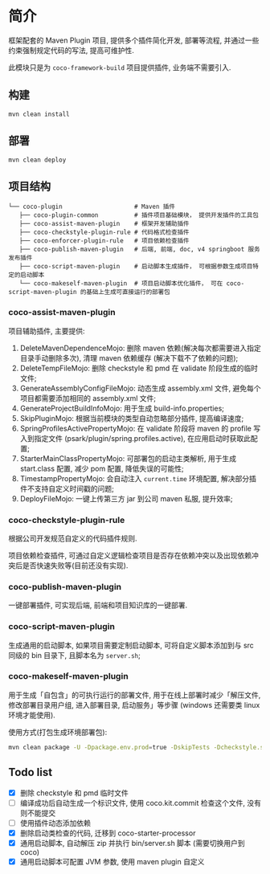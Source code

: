 # 简介

框架配套的 Maven Plugin 项目, 提供多个插件简化开发, 部署等流程, 并通过一些约束强制规定代码的写法, 提高可维护性.

此模块只是为 `coco-framework-build` 项目提供插件, 业务端不需要引入.

## 构建

```
mvn clean install
```

## 部署

```
mvn clean deploy
```

## 项目结构

```
└── coco-plugin                    # Maven 插件
   ├── coco-plugin-common          # 插件项目基础模块， 提供开发插件的工具包
   ├── coco-assist-maven-plugin    # 框架开发辅助插件
   ├── coco-checkstyle-plugin-rule # 代码格式检查插件
   ├── coco-enforcer-plugin-rule   # 项目依赖检查插件
   ├── coco-publish-maven-plugin   # 后端, 前端, doc, v4 springboot 服务发布插件
   ├── coco-script-maven-plugin    # 启动脚本生成插件， 可根据参数生成项目特定的启动脚本
   └── coco-makeself-maven-plugin  # 项目启动脚本优化插件， 可在 coco-script-maven-plugin 的基础上生成可直接运行的部署包
```

### coco-assist-maven-plugin

项目辅助插件, 主要提供:

1. DeleteMavenDependenceMojo: 删除 maven 依赖(解决每次都需要进入指定目录手动删除多次), 清理 maven 依赖缓存 (解决下载不了依赖的问题);
2. DeleteTempFileMojo: 删除 checkstyle 和 pmd 在 validate 阶段生成的临时文件;
3. GenerateAssemblyConfigFileMojo: 动态生成 assembly.xml 文件, 避免每个项目都需要添加相同的 assembly.xml 文件;
4. GenerateProjectBuildInfoMojo: 用于生成 build-info.properties;
5. SkipPluginMojo: 根据当前模块的类型自动忽略部分插件, 提高编译速度;
6. SpringProfilesActivePropertyMojo: 在 validate 阶段将 maven 的 profile 写入到指定文件 (psark/plugin/spring.profiles.active), 在应用启动时获取此配置;
7. StarterMainClassPropertyMojo: 可部署包的启动主类解析, 用于生成 start.class 配置, 减少 pom 配置, 降低失误的可能性;
8. TimestampPropertyMojo: 会自动注入 `current.time` 环境配置, 解决部分插件不支持自定义时间戳的问题;
9. DeployFileMojo: 一键上传第三方 jar 到公司 maven 私服, 提升效率;

### coco-checkstyle-plugin-rule

根据公司开发规范自定义的代码插件规则.


项目依赖检查插件, 可通过自定义逻辑检查项目是否存在依赖冲突以及出现依赖冲突后是否快速失败等(目前还没有实现).

### coco-publish-maven-plugin

一键部署插件, 可实现后端, 前端和项目知识库的一键部署.

### coco-script-maven-plugin

生成通用的启动脚本, 如果项目需要定制启动脚本, 可将自定义脚本添加到与 src 同级的 bin 目录下, 且脚本名为 `server.sh`;

### coco-makeself-maven-plugin

用于生成「自包含」的可执行运行的部署文件, 用于在线上部署时减少「解压文件, 修改部署目录用户组, 进入部署目录, 启动服务」等步骤 (windows 还需要类 linux 环境才能使用).

使用方式(打包生成环境部署包):

```bash
mvn clean package -U -Dpackage.env.prod=true -DskipTests -Dcheckstyle.skip=true -Dpmd.skip=true -Dmakeself.skip=false
```

## Todo list

- [X] 删除 checkstyle 和 pmd 临时文件
- [ ] 编译成功后自动生成一个标识文件, 使用 coco.kit.commit 检查这个文件, 没有则不能提交
- [ ] 使用插件动态添加依赖
- [X] 删除启动类检查的代码, 迁移到 coco-starter-processor
- [X] 通用启动脚本, 自动解压 zip 并执行 bin/server.sh 脚本 (需要切换用户到 coco)
- [X] 通用启动脚本可配置 JVM 参数, 使用 maven plugin 自定义
